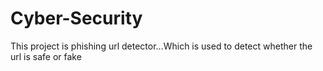 # Cyber-Security
This project is  phishing url detector...Which is used to detect whether the url is safe or fake
